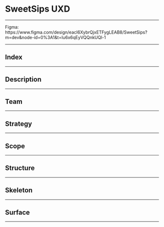 <h1>SweetSips UXD</h1>
<hr>
Figma:
https://www.figma.com/design/eacI6XybrQjxETFygLEAB8/SweetSips?m=dev&node-id=0%3A1&t=Iu6x6qEyVQQnkUQl-1 
<hr>

<h2>Index</h2>
<hr>

<h2>Description</h2>
<hr>

<h2>Team</h2>
<hr>

<h2>Strategy</h2>
<hr>

<h2>Scope</h2>
<hr>

<h2>Structure</h2>
<hr>

<h2>Skeleton</h2>
<hr>

<h2>Surface</h2>
<hr>
